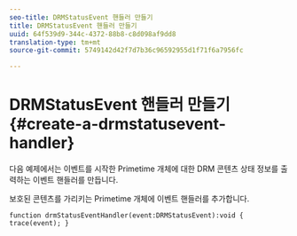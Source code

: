 ```yaml
---
seo-title: DRMStatusEvent 핸들러 만들기
title: DRMStatusEvent 핸들러 만들기
uuid: 64f539d9-344c-4372-88b8-c8d098af9dd8
translation-type: tm+mt
source-git-commit: 5749142d42f7d7b36c96592955d1f71f6a7956fc

---
```



# DRMStatusEvent 핸들러 만들기{#create-a-drmstatusevent-handler}

다음 예제에서는 이벤트를 시작한 Primetime 개체에 대한 DRM 콘텐츠 상태 정보를 출력하는 이벤트 핸들러를 만듭니다.

보호된 콘텐츠를 가리키는 Primetime 개체에 이벤트 핸들러를 추가합니다.

```
function drmStatusEventHandler(event:DRMStatusEvent):void { trace(event); } 
```

